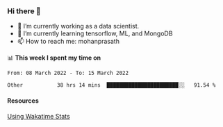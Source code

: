 ### Hi there 👋

- 🔭 I’m currently working as a data scientist.
- 🌱 I’m currently learning tensorflow, ML, and MongoDB
- 📫 How to reach me: mohanprasath

📊 **This week I spent my time on**
<!--START_SECTION:waka-->

```text
From: 08 March 2022 - To: 15 March 2022

Other           38 hrs 14 mins  ███████████████████████░░   91.54 %
```

<!--END_SECTION:waka-->

#### Resources
[Using Wakatime Stats](https://github.com/marketplace/actions/waka-readme)
